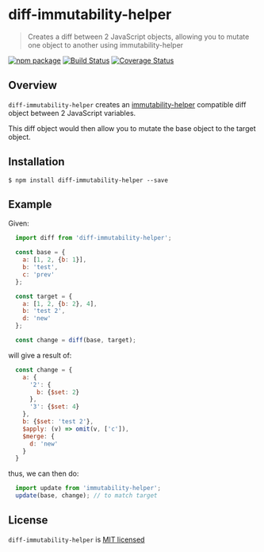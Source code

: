 # diff-immutability-helper

> Creates a diff between 2 JavaScript objects, allowing you to mutate one object to another using immutability-helper

[![npm package][npm-badge]][npm-link]
[![Build Status][build-badge]][build-link]
[![Coverage Status][coveralls-badge]][coveralls-link]

## Overview

`diff-immutability-helper` creates an [immutability-helper](https://www.npmjs.com/package/immutability-helper) compatible diff object between 2 JavaScript variables.

This diff object would then allow you to mutate the base object to the target object.

## Installation

```
$ npm install diff-immutability-helper --save
```

## Example

Given:

```js
  import diff from 'diff-immutability-helper';

  const base = {
    a: [1, 2, {b: 1}],
    b: 'test',
    c: 'prev'
  };

  const target = {
    a: [1, 2, {b: 2}, 4],
    b: 'test 2',
    d: 'new'
  };

  const change = diff(base, target);
```

will give a result of:

```js
  const change = {
    a: {
      '2': {
        b: {$set: 2}
      },
      '3': {$set: 4}
    },
    b: {$set: 'test 2'},
    $apply: (v) => omit(v, ['c']),
    $merge: {
      d: 'new'
    }
  }
```

thus, we can then do:

```js
  import update from 'immutability-helper';
  update(base, change); // to match target
```


## License

`diff-immutability-helper` is [MIT licensed](./LICENSE)

[npm-badge]: https://img.shields.io/npm/v/diff-immutability-helper.svg?style=flat-square
[npm-link]: https://www.npmjs.com/package/diff-immutability-helper

[build-badge]: https://img.shields.io/circleci/project/github/yeojz/diff-immutability-helper/master.svg?style=flat-square
[build-link]: https://circleci.com/gh/yeojz/diff-immutability-helper.svg

[coveralls-badge]: https://img.shields.io/coveralls/yeojz/diff-immutability-helper/master.svg?style=flat-square
[coveralls-link]: https://coveralls.io/github/yeojz/diff-immutability-helper
